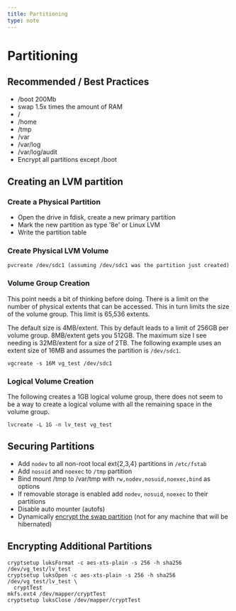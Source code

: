 ```yaml
---
title: Partitioning
type: note
---
```


# Partitioning

## Recommended / Best Practices

* /boot 200Mb
* swap 1.5x times the amount of RAM
* /
* /home
* /tmp
* /var
* /var/log
* /var/log/audit
* Encrypt all partitions except /boot

## Creating an LVM partition

### Create a Physical Partition

* Open the drive in fdisk, create a new primary partition
* Mark the new partition as type '8e' or Linux LVM
* Write the partition table

### Create Physical LVM Volume

```
pvcreate /dev/sdc1 (assuming /dev/sdc1 was the partition just created)
```

### Volume Group Creation

This point needs a bit of thinking before doing. There is a limit on the number
of physical extents that can be accessed. This in turn limits the size of the
volume group. This limit is 65,536 extents.

The default size is 4MB/extent. This by default leads to a limit of 256GB per
volume group. 8MB/extent gets you 512GB. The maximum size I see needing is
32MB/extent for a size of 2TB. The following example uses an extent size of
16MB and assumes the partition is `/dev/sdc1`.

```
vgcreate -s 16M vg_test /dev/sdc1
```

### Logical Volume Creation

The following creates a 1GB logical volume group, there does not seem to be a
way to create a logical volume with all the remaining space in the volume
group.

```
lvcreate -L 1G -n lv_test vg_test
```

## Securing Partitions

* Add `nodev` to all non-root local ext{2,3,4} partitions in `/etc/fstab`
* Add `nosuid` and `noexec` to `/tmp` partition
* Bind mount /tmp to /var/tmp with `rw,nodev,nosuid,noexec,bind` as options
* If removable storage is enabled add `nodev`, `nosuid`, `noexec` to their
  partitions
* Disable auto mounter (autofs)
* Dynamically [encrypt the swap partition][1] (not for any machine that will be
  hibernated)

## Encrypting Additional Partitions

```
cryptsetup luksFormat -c aes-xts-plain -s 256 -h sha256 /dev/vg_test/lv_test
cryptsetup luksOpen -c aes-xts-plain -s 256 -h sha256 /dev/vg_test/lv_test \
  cryptTest
mkfs.ext4 /dev/mapper/cryptTest
cryptsetup luksClose /dev/mapper/cryptTest
```

[1]: ../swap/

